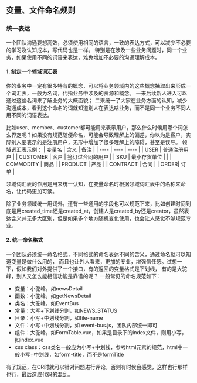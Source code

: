 ## 变量、文件命名规则

### 统一表达
一个团队沟通要想高效，必须使用相同的语言，一致的表达方式，可以减少不必要的学习及认知成本，写代码也是一样。 特别是在涉及一些业务问题时，同一个业务，如果使用不同的词语来表达，难免增加不必要的沟通理解成本。

#### 1. 制定一个领域词汇表
你的业务中一定有很多特有的概念，可以将业务领域内的这些概念抽取出来形成一个词汇表，一般为名词，代指业务中涉及的资源和概念。 一来后续新人进入可以通过这些名词来了解业务的大概面貌； 二来统一了大家在业务方面的认知，减少沟通成本，看到这个命名的词就知道别人在表达啥业务，而不是同一个业务不同人用不同的词语表达。

比如user、member、customer都可能用来表示用户，那么什么时候用哪个词怎么界定呢？如果没有规范随便命名，可能会导致理解上的偏差，你以为是客户，实际别人要表示的是注册用户，无形中增加了很多理解上的障碍，甚至是误导。
领域词汇表示例：
|  变量名 | 含义  |  备注 |
|  ----   | ----  | ---- |
| USER  | 普通注册用户 |
| CUSTOMER  | 客户 |   签订过合同的用户   |
| SKU    | 最小存货单位 |      |
| COMMODITY | 商品 |
| PRODUCT | 产品 |
| CONTRACT | 合同 |
| ORDER| 订单 |

领域词汇表的作用是用来统一认知，在变量命名时根据领域词汇表中的名称来命名，让代码更加可读。

除了业务领域统一用词外，还有一些通用的字段也可以规范下来，比如创建时间到底是用created_time还是created_at，创建人是created_by还是creator，虽然表达含义并无多大区别，但是如果多个地方随机变化使用，也会让人感觉不够规范专业。

#### 2. 统一命名格式
一个团队必须统一命名格式，不同格式的命名表达不同的含义，通过命名就可以知道变量是做什么用的， 而且也让外人看来，更加的专业，增强信任感。试想一下，假如我们对外提供了一个接口，有的返回的变量格式是下划线， 有的是大驼峰，别人又怎么能相信功能是靠谱的呢？
一般常见的命名规范如下：
* 变量：小驼峰，如newsDetail
* 函数：小驼峰，如getNewsDetail
* 类名：大驼峰，如EventBus
* 常量：大写+下划线分割，如NEWS_STATUS
* 目录：小写+中划线分割，如file-name
* 文件：小写+中划线分割，如 event-bus.js，团队内部统一即可
* 组件：大驼峰，如FormTable.vue，如果是目录下的index文件，则用小写，如index.vue
* css class：css类名一般应为小写+中划线，参考html元素的规范，html中一般小写+中划线，如form-title，而不是formTitle

有了规范，在CR时就可以针对问题进行评论，否则有时候会感觉，这样也行那样也行，最后造成代码的混乱。

